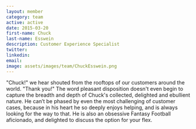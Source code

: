 ```yaml
---
layout: member
category: team
active: active
date: 2015-03-20
first-name: Chuck
last-name: Esswein
description: Customer Experience Specialist
twitter:
linkedin:
email:
image: assets/images/team/ChuckEsswein.png
---
```

"Chuck!" we hear shouted from the rooftops of our customers around the world. "Thank you!" The word pleasant disposition doesn't even begin to capture the breadth and depth of Chuck's collected, delighted and ebullient nature. He can’t be phased by even the most challenging of customer cases, because in his heart he so deeply enjoys helping, and is always looking for the way to that. He is also an obsessive Fantasy Football aficionado, and delighted to discuss the option for your flex.
